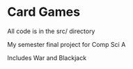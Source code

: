# Card Games

All code is in the src/ directory

My semester final project for Comp Sci A

Includes War and Blackjack